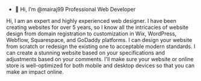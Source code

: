 - 👋 Hi, I’m @mairaj99
Professional Web Developer

Hi, I am an expert and highly experienced web designer. I have been creating websites for over 5 years, so I know all the intricacies of website design from domain registration to customization in Wix, WordPress, Webflow, Squarespace, and GoDaddy platforms. I can design your website from scratch or redesign the existing one to acceptable modern standards. I can create a stunning website based on your specifications and adjustments based on your comments. I'll make sure your website or online store is well-optimized for both mobile and desktop devices so that you can make an impact online.
